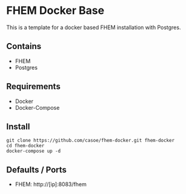 # FHEM Docker Base

This is a template for a docker based FHEM installation with Postgres.

## Contains

- FHEM
- Postgres

## Requirements

- Docker
- Docker-Compose

## Install

```
git clone https://github.com/casoe/fhem-docker.git fhem-docker
cd fhem-docker
docker-compose up -d
```

## Defaults / Ports

- FHEM: http://[ip]:8083/fhem
